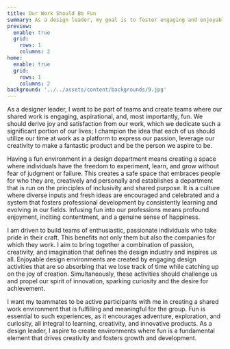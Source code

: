 ```yaml
---
title: Our Work Should Be Fun
summary: As a design leader, my goal is to foster engaging and enjoyable work environments. I advocate for the freedom to experiment, learn, and evolve without fear, boosting expression of creativity and personal authenticity. I strive to nurture diverse ideas, promote continuous professional development, and craft fulfilling experiences. I fundamentally believe in the power of combining passion, creativity, and enjoyment to create absorbing and challenging activities. My aim is to integrate fun as a key element to spark innovation, kindle curiosity, encourage adventure, and drive growth within the design industry.
preview:
  enable: true
  grid:
    rows: 1
    columns: 2
home:
  enable: true
  grid:
    rows: 1
    columns: 2
background: '../../assets/content/backgrounds/9.jpg'
---
```


As a designer leader, I want to be part of teams and create teams where our shared work is engaging, aspirational, and, most importantly, fun. We should derive joy and satisfaction from our work, which we dedicate such a significant portion of our lives; I champion the idea that each of us should utilize our time at work as a platform to express our passion, leverage our creativity to make a fantastic product and be the person we aspire to be.

Having a fun environment in a design department means creating a space where individuals have the freedom to experiment, learn, and grow without fear of judgment or failure. This creates a safe space that embraces people for who they are, creatively and personally and establishes a department that is run on the principles of inclusivity and shared purpose. It is a culture where diverse inputs and fresh ideas are encouraged and celebrated and a system that fosters professional development by consistently learning and evolving in our fields. Infusing fun into our professions means profound enjoyment, inciting contentment, and a genuine sense of happiness.

I am driven to build teams of enthusiastic, passionate individuals who take pride in their craft. This benefits not only them but also the companies for which they work. I aim to bring together a combination of passion, creativity, and imagination that defines the design industry and inspires us all. Enjoyable design environments are created by engaging design activities that are so absorbing that we lose track of time while catching up on the joy of creation. Simultaneously, these activities should challenge us and propel our spirit of innovation, sparking curiosity and the desire for achievement.

I want my teammates to be active participants with me in creating a shared work environment that is fulfilling and meaningful for the group. Fun is essential to such experiences, as it encourages adventure, exploration, and curiosity, all integral to learning, creativity, and innovative products. As a design leader, I aspire to create environments where fun is a fundamental element that drives creativity and fosters growth and development.
